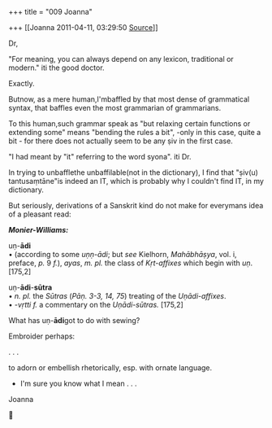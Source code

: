 +++
title = "009 Joanna"

+++
[[Joanna	2011-04-11, 03:29:50 [Source](https://groups.google.com/g/samskrita/c/RjgdBR6wsa8)]]



Dr,

"For meaning, you can always depend on any lexicon, traditional or modern." iti the good doctor.

Exactly.

Butnow, as a mere human,I'mbaffled by that most dense of grammatical syntax, that baffles even the most grammarian of grammarians.

To this human,such grammar speak as "but relaxing certain functions or extending some" means "bending the rules a bit", -only in this case, quite a bit - for there does not actually seem to be any ṣiv in the first case.

"I had meant by "it" referring to the word syona". iti Dr.

In trying to unbafflethe unbaffilable(not in the dictionary), I find that "ṣiv(u) tantusaṃtāne"is indeed an IT, which is probably why I couldn't find IT, in my dictionary.

But seriously, derivations of a Sanskrit kind do not make for everymans idea of a pleasant read:



***Monier-Williams:***

uṇ-**ādi**  
• (according to some *uṇṇ-ādi*; but *see* Kielhorn, *Mahābhāṣya*, vol. i, preface, *p.* 9 *f.*), *ayas*, *m.* *pl.* the class of *Kṛt-affixes* which begin with *uṇ*. \[175,2\]

uṇ-**ādi**-**sūtra**  
• *n.* *pl.* the *Sūtras* (*Pāṇ. 3-3, 14, 75*) treating of the *Uṇādi-affixes*.  
• *-vṛtti* *f.* a commentary on the *Uṇādi-sūtras.* \[175,2\]



 What has uṇ-**ādi**got to do with sewing?





 Embroider perhaps:

. . .

to adorn or embellish rhetorically, esp. with ornate language.

- I'm sure you know what I mean . . .



Joanna



